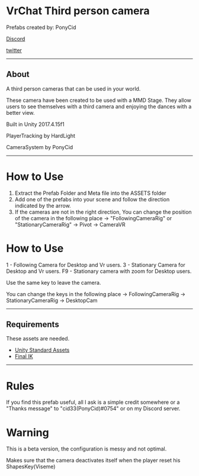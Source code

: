 # VrChat Third person camera

Prefabs created by: PonyCid

[Discord](https://discord.gg/q8MNVqM)

[twitter](https://twitter.com/PonyCid)


----------
## About
A third person cameras that can be used in your world.

These camera have been created to be used with a MMD Stage.
They allow users to see themselves with a third camera and enjoying the dances with a better view.

Built in Unity 2017.4.15f1

PlayerTracking by HardLight

CameraSystem by PonyCid

----------

# How to Use
1. Extract the Prefab Folder and Meta file into the ASSETS folder
2. Add one of the prefabs into your scene and follow the direction indicated by the arrow.
3. If the cameras are not in the right direction, You can change the position of the camera in the following place
    -> "FollowingCameraRig" or "StationaryCameraRig"
      -> Pivot
	      -> CameraVR

# How to Use
1 - Following Camera for Desktop and Vr users.
3 - Stationary Camera for Desktop and Vr users.
F9 - Stationary camera with zoom for Desktop users.

Use the same key to leave the camera.

You can change the keys in the following place
    -> FollowingCameraRig
    -> StationaryCameraRig
    -> DesktopCam


----------
## Requirements

These assets are needed.
* [Unity Standard Assets](https://assetstore.unity.com/packages/essentials/asset-packs/standard-assets-32351)
* [Final IK](https://assetstore.unity.com/packages/tools/animation/final-ik-14290)
-----------------------------------------------------

# Rules
If you find this prefab useful, all I ask is a simple credit somewhere or a "Thanks message" to "cid33(PonyCid)#0754" or on my Discord server.

# Warning
This is a beta version, the configuration is messy and not optimal.

Makes sure that the camera deactivates itself when the player reset his ShapesKey(Viseme)


